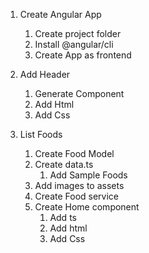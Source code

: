 1. Create Angular App
    1. Create project folder
    2. Install @angular/cli
    1. Create App as frontend

2.  Add Header
    1. Generate Component
    2. Add Html
    3. Add Css

3. List Foods
    1. Create Food Model
    2. Create data.ts
        1. Add Sample Foods
    3. Add images to assets
    4. Create Food service
    5. Create Home component
        1. Add ts
        2. Add html
        3. Add Css